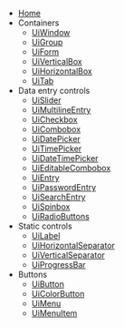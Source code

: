 <!-- docs/_sidebar.md -->

* [Home](/)
* Containers
  - [UiWindow](window.md)
  - [UiGroup](group.md)
  - [UiForm](form.md)
  - [UiVerticalBox](horizontal-box.md)
  - [UiHorizontalBox](vertical-box.md)
  - [UiTab](tab.md)
* Data entry controls
  - [UiSlider](slider.md)
  - [UiMultilineEntry](multiline-entry.md)
  - [UiCheckbox](checkbox.md)
  - [UiCombobox](combobox.md)
  - [UiDatePicker](date-picker.md)
  - [UiTimePicker](time-picker.md)
  - [UiDateTimePicker](date-time-picker.md)
  - [UiEditableCombobox](editable-combobox.md)
  - [UiEntry](entry.md)
  - [UiPasswordEntry](password-entry.md)
  - [UiSearchEntry](search-entry.md)
  - [UiSpinbox](spinbox.md)
  - [UiRadioButtons](radio-buttons.md)
* Static controls
  - [UiLabel](label.md)
  - [UiHorizontalSeparator](horizontal-separator.md)
  - [UiVerticalSeparator](vertical-separator.md)
  - [UiProgressBar](progress-bar.md)
* Buttons
  - [UiButton](button.md)
  - [UiColorButton](color-button.md)
  - [UiMenu](menu.md)
  - [UiMenuItem](menu.md)
